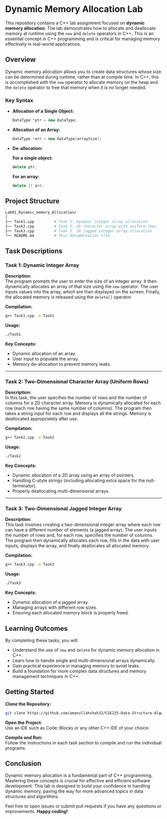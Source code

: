 
# Dynamic Memory Allocation Lab

This repository contains a C++ lab assignment focused on **dynamic memory allocation**. The lab demonstrates how to allocate and deallocate memory at runtime using the `new` and `delete` operators in C++. This is an essential concept in C++ programming and is critical for managing memory effectively in real-world applications.

## Overview

Dynamic memory allocation allows you to create data structures whose size can be determined during runtime, rather than at compile time. In C++, this is accomplished with the `new` operator to allocate memory on the heap and the `delete` operator to free that memory when it is no longer needed.

### Key Syntax

- **Allocation of a Single Object:**
  ```cpp
  DataType *ptr = new DataType;
  ```

- **Allocation of an Array:**
  ```cpp
  DataType *arr = new DataType[arraySize];
  ```

- **De-allocation:**

  **For a single object:**
  ```cpp
  delete ptr;
  ```

  **For an array:**
  ```cpp
  delete [] arr;
  ```

## Project Structure

```bash
Lab01_Dynamic_memory_Allocation/
│
├── Task1.cpp         # Task 1: Dynamic integer array allocation
├── Task2.cpp         # Task 2: 2D character array with uniform rows
├── Task3.cpp         # Task 3: 2D jagged integer array allocation
└── README.md         # This documentation file
```

## Task Descriptions

### Task 1: Dynamic Integer Array

**Description:**  
The program prompts the user to enter the size of an integer array. It then dynamically allocates an array of that size using the `new` operator. The user inputs values into the array, which are then displayed on the screen. Finally, the allocated memory is released using the `delete[]` operator.

**Compilation:**

```bash
g++ Task1.cpp -o Task1
```

**Usage:**

```bash
./Task1
```

**Key Concepts:**
- Dynamic allocation of an array.
- User input to populate the array.
- Memory de-allocation to prevent memory leaks.

---

### Task 2: Two-Dimensional Character Array (Uniform Rows)

**Description:**  
In this task, the user specifies the number of rows and the number of columns for a 2D character array. Memory is dynamically allocated for each row (each row having the same number of columns). The program then takes a string input for each row and displays all the strings. Memory is deallocated appropriately after use.

**Compilation:**

```bash
g++ Task2.cpp -o Task2
```

**Usage:**

```bash
./Task2
```

**Key Concepts:**
- Dynamic allocation of a 2D array using an array of pointers.
- Handling C-style strings (including allocating extra space for the null-terminator).
- Properly deallocating multi-dimensional arrays.

---

### Task 3: Two-Dimensional Jagged Integer Array

**Description:**  
This task involves creating a two-dimensional integer array where each row can have a different number of elements (a jagged array). The user inputs the number of rows and, for each row, specifies the number of columns. The program then dynamically allocates each row, fills in the data with user inputs, displays the array, and finally deallocates all allocated memory.

**Compilation:**

```bash
g++ Task3.cpp -o Task3
```

**Usage:**

```bash
./Task3
```

**Key Concepts:**
- Dynamic allocation of a jagged array.
- Managing arrays with different row sizes.
- Ensuring each allocated memory block is properly freed.

## Learning Outcomes

By completing these tasks, you will:

- Understand the use of `new` and `delete` for dynamic memory allocation in C++.
- Learn how to handle single and multi-dimensional arrays dynamically.
- Gain practical experience in managing memory to avoid leaks.
- Build a foundation for more complex data structures and memory management techniques in C++.

## Getting Started

**Clone the Repository:**

```bash
git clone https://github.com/amanullahshah32/CSE225-Data-Structure-Algorithm.git
```

**Open the Project:**  
Use an IDE such as Code::Blocks or any other C++ IDE of your choice.

**Compile and Run:**  
Follow the instructions in each task section to compile and run the individual programs.

## Conclusion

Dynamic memory allocation is a fundamental part of C++ programming. Mastering these concepts is crucial for effective and efficient software development. This lab is designed to build your confidence in handling dynamic memory, paving the way for more advanced topics in data structures and algorithms.

Feel free to open issues or submit pull requests if you have any questions or improvements. **Happy coding!**
